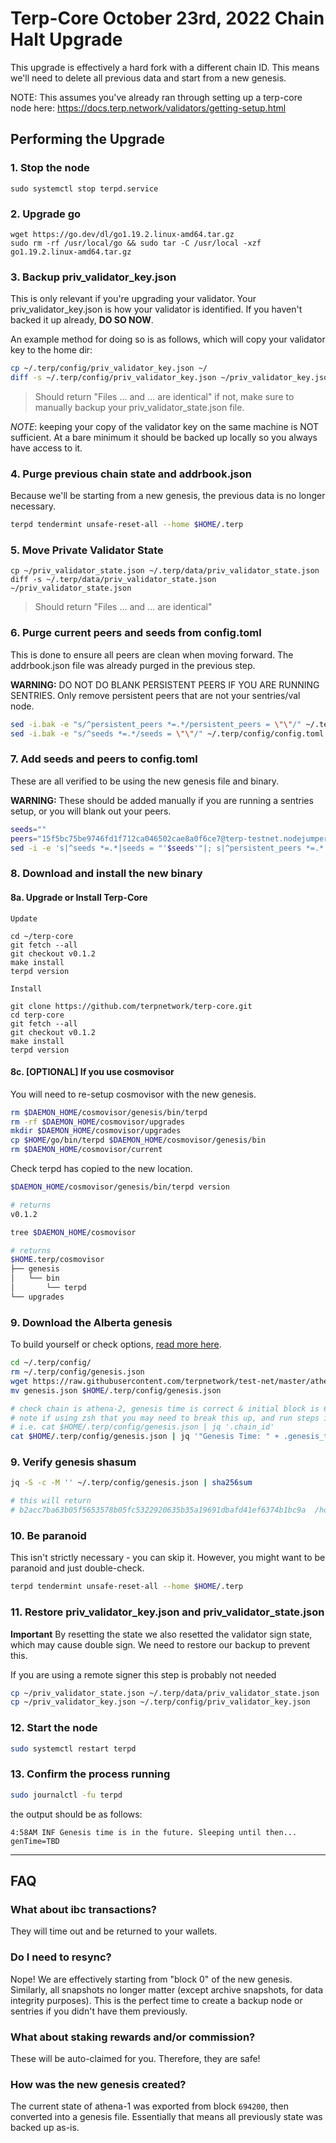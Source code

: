 # Terp-Core October 23rd, 2022 Chain Halt Upgrade

This upgrade is effectively a hard fork with a different chain ID. This means we'll need to delete all previous data and start from a new genesis.

NOTE: This assumes you've already ran through setting up a terp-core node here: https://docs.terp.network/validators/getting-setup.html

## Performing the Upgrade

### 1. **Stop the node**
```
sudo systemctl stop terpd.service
```
### 2. **Upgrade go**
```
wget https://go.dev/dl/go1.19.2.linux-amd64.tar.gz
sudo rm -rf /usr/local/go && sudo tar -C /usr/local -xzf go1.19.2.linux-amd64.tar.gz
``` 


### 3. **Backup priv_validator_key.json**
This is only relevant if you're upgrading your validator. Your priv_validator_key.json is how your validator is identified. If you haven't backed it up already, **DO SO NOW**.

An example method for doing so is as follows, which will copy your validator key to the home dir:
```sh
cp ~/.terp/config/priv_validator_key.json ~/
diff -s ~/.terp/config/priv_validator_key.json ~/priv_validator_key.json
```

> Should return "Files ... and ... are identical" if not, make sure to manually backup your priv_validator_state.json file.

*NOTE*: keeping your copy of the validator key on the same machine is NOT sufficient. At a bare minimum it should be backed up locally so you always have access to it.

### 4. **Purge previous chain state and addrbook.json**
Because we'll be starting from a new genesis, the previous data is no longer necessary.
```sh
terpd tendermint unsafe-reset-all --home $HOME/.terp 
```

### 5. **Move Private Validator State**
```
cp ~/priv_validator_state.json ~/.terp/data/priv_validator_state.json
diff -s ~/.terp/data/priv_validator_state.json ~/priv_validator_state.json
```
> Should return "Files ... and ... are identical"



### 6. **Purge current peers and seeds from config.toml**
This is done to ensure all peers are clean when moving forward. The addrbook.json file was already purged in the previous step.

**WARNING:** DO NOT DO BLANK PERSISTENT PEERS IF YOU ARE RUNNING SENTRIES. Only remove persistent peers that are not your sentries/val node.

```sh
sed -i.bak -e "s/^persistent_peers *=.*/persistent_peers = \"\"/" ~/.terp/config/config.toml
sed -i.bak -e "s/^seeds *=.*/seeds = \"\"/" ~/.terp/config/config.toml
```

### 7. **Add seeds and peers to config.toml**
These are all verified to be using the new genesis file and binary.

**WARNING:** These should be added manually if you are running a sentries setup, or you will blank out your peers.
```sh
seeds=""
peers="15f5bc75be9746fd1f712ca046502cae8a0f6ce7@terp-testnet.nodejumper.io:26656,7e5c0b9384a1b9636f1c670d5dc91ba4721ab1ca@23.88.53.28:36656,14ca69edabb36c51504f1a760292f8e6b9190bd7@65.21.138.123:28656,c989593c89b511318aa6a0c0d361a7a7f4271f28@65.108.124.172:26656"
sed -i -e 's|^seeds *=.*|seeds = "'$seeds'"|; s|^persistent_peers *=.*|persistent_peers = "'$peers'"|' $HOME/.terp/config/config.toml
```

### 8. **Download and install the new binary**


#### 8a. Upgrade or Install Terp-Core
`Update`
```
cd ~/terp-core
git fetch --all
git checkout v0.1.2
make install
terpd version
```
`Install`
```
git clone https://github.com/terpnetwork/terp-core.git
cd terp-core
git fetch --all
git checkout v0.1.2
make install
terpd version
```
#### 8c. **[OPTIONAL] If you use cosmovisor**
You will need to re-setup cosmovisor with the new genesis.
```sh
rm $DAEMON_HOME/cosmovisor/genesis/bin/terpd
rm -rf $DAEMON_HOME/cosmovisor/upgrades
mkdir $DAEMON_HOME/cosmovisor/upgrades
cp $HOME/go/bin/terpd $DAEMON_HOME/cosmovisor/genesis/bin
rm $DAEMON_HOME/cosmovisor/current
```

Check terpd has copied to the new location.
```sh
$DAEMON_HOME/cosmovisor/genesis/bin/terpd version

# returns
v0.1.2

tree $DAEMON_HOME/cosmovisor

# returns
$HOME.terp/cosmovisor
├── genesis
│   └── bin
│       └── terpd
└── upgrades
```

### 9. **Download the Alberta genesis**

To build yourself or check options, [read more here](./genesis.md).

```sh
cd ~/.terp/config/
rm ~/.terp/config/genesis.json
wget https://raw.githubusercontent.com/terpnetwork/test-net/master/athena-2/genesis.json
mv genesis.json $HOME/.terp/config/genesis.json

# check chain is athena-2, genesis time is correct & initial block is 694200
# note if using zsh that you may need to break this up, and run steps individually
# i.e. cat $HOME/.terp/config/genesis.json | jq '.chain_id'
cat $HOME/.terp/config/genesis.json | jq '"Genesis Time: " + .genesis_time + " — Chain ID: " + .chain_id + " - Initial Height: " + .initial_height'
```

### 9. **Verify genesis shasum**

```sh
jq -S -c -M '' ~/.terp/config/genesis.json | sha256sum

# this will return
# b2acc7ba63b05f5653578b05fc5322920635b35a19691dbafd41ef6374b1bc9a  /home/user/.terp/config/genesis.json 
```

### 10. **Be paranoid**
This isn't strictly necessary - you can skip it. However, you might want to be paranoid and just double-check.
```sh
terpd tendermint unsafe-reset-all --home $HOME/.terp
```

### 11. **Restore priv_validator_key.json and priv_validator_state.json**

**Important** By resetting the state we also resetted the validator sign state, which may cause double sign. We need to restore our backup to prevent this. 

If you are using a remote signer this step is probably not needed

```sh
cp ~/priv_validator_state.json ~/.terp/data/priv_validator_state.json
cp ~/priv_validator_key.json ~/.terp/config/priv_validator_key.json
```

### 12. **Start the node**
```sh
sudo systemctl restart terpd
```

### 13. **Confirm the process running**
```sh
sudo journalctl -fu terpd
```

the output should be as follows:
```
4:58AM INF Genesis time is in the future. Sleeping until then... genTime=TBD
```

---

## FAQ

### What about ibc transactions?
They will time out and be returned to your wallets. 

### Do I need to resync?
Nope! We are effectively starting from "block 0" of the new genesis. Similarly, all snapshots no longer matter (except archive snapshots, for data integrity purposes). This is the perfect time to create a backup node or sentries if you didn't have them previously.

### What about staking rewards and/or commission?
These will be auto-claimed for you. Therefore, they are safe!

### How was the new genesis created?
The current state of athena-1 was exported from block `694200`, then converted into a genesis file. Essentially that means all previously state was backed up as-is. 
